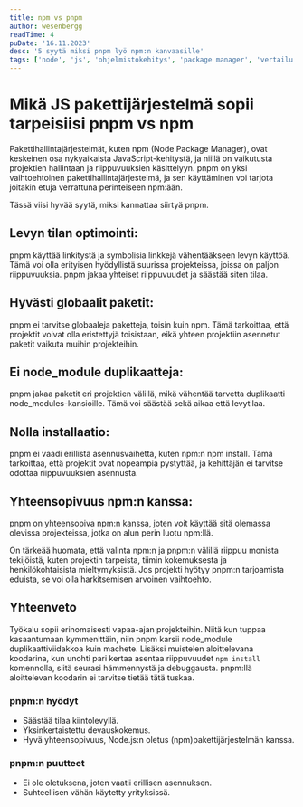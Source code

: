 ```yaml
---
title: npm vs pnpm
author: wesenbergg
readTime: 4
puDate: '16.11.2023'
desc: '5 syytä miksi pnpm lyö npm:n kanvaasille'
tags: ['node', 'js', 'ohjelmistokehitys', 'package manager', 'vertailu', 'devex', 'dx']
---
```

# Mikä JS pakettijärjestelmä sopii tarpeisiisi pnpm vs npm

Pakettihallintajärjestelmät, kuten npm (Node Package Manager), ovat keskeinen osa nykyaikaista JavaScript-kehitystä, ja niillä on vaikutusta projektien hallintaan ja riippuvuuksien käsittelyyn. pnpm on yksi vaihtoehtoinen pakettihallintajärjestelmä, ja sen käyttäminen voi tarjota joitakin etuja verrattuna perinteiseen npm:ään.

Tässä viisi hyvää syytä, miksi kannattaa siirtyä pnpm.

## Levyn tilan optimointi:
pnpm käyttää linkitystä ja symbolisia linkkejä vähentääkseen levyn käyttöä. Tämä voi olla erityisen hyödyllistä suurissa projekteissa, joissa on paljon riippuvuuksia. pnpm jakaa yhteiset riippuvuudet ja säästää siten tilaa.

## Hyvästi globaalit paketit:
pnpm ei tarvitse globaaleja paketteja, toisin kuin npm. Tämä tarkoittaa, että projektit voivat olla eristettyjä toisistaan, eikä yhteen projektiin asennetut paketit vaikuta muihin projekteihin.

## Ei node_module duplikaatteja:
pnpm jakaa paketit eri projektien välillä, mikä vähentää tarvetta duplikaatti node_modules-kansioille. Tämä voi säästää sekä aikaa että levytilaa.

## Nolla installaatio:
pnpm ei vaadi erillistä asennusvaihetta, kuten npm:n npm install. Tämä tarkoittaa, että projektit ovat nopeampia pystyttää, ja kehittäjän ei tarvitse odottaa riippuvuuksien asennusta.

## Yhteensopivuus npm:n kanssa:
pnpm on yhteensopiva npm:n kanssa, joten voit käyttää sitä olemassa olevissa projekteissa, jotka on alun perin luotu npm:llä.

On tärkeää huomata, että valinta npm:n ja pnpm:n välillä riippuu monista tekijöistä, kuten projektin tarpeista, tiimin kokemuksesta ja henkilökohtaisista mieltymyksistä. Jos projekti hyötyy pnpm:n tarjoamista eduista, se voi olla harkitsemisen arvoinen vaihtoehto.

## Yhteenveto

Työkalu sopii erinomaisesti vapaa-ajan projekteihin. Niitä kun tuppaa kasaantumaan kymmenittäin, niin pnpm karsii node_module duplikaattiviidakkoa kuin machete. Lisäksi muistelen aloittelevana koodarina, kun unohti pari kertaa asentaa riippuvuudet `npm install` komennolla, siitä seurasi hämmennystä ja debuggausta. pnpm:llä aloittelevan koodarin ei tarvitse tietää tätä tuskaa.

### pnpm:n hyödyt
- Säästää tilaa kiintolevyllä.
- Yksinkertaistettu devauskokemus.
- Hyvä yhteensopivuus, Node.js:n oletus (npm)pakettijärjestelmän kanssa.
### pnpm:n puutteet
- Ei ole oletuksena, joten vaatii erillisen asennuksen.
- Suhteellisen vähän käytetty yrityksissä.